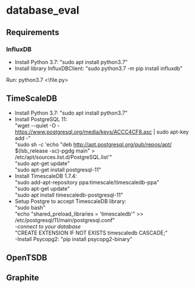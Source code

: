 # database_eval
## Requirements
### InfluxDB
- Install Python 3.7: "sudo apt install python3.7"
- Install library InfluxDBClient: "sudo python3.7 -m pip install influxdb"

Run: python3.7 <\file.py>

## TimeScaleDB
- Install Python 3.7: "sudo apt install python3.7"  
- Install PostgreSQL 11:  
    "wget --quiet -O - https://www.postgresql.org/media/keys/ACCC4CF8.asc | sudo apt-key add -"  
    "sudo sh -c 'echo "deb http://apt.postgresql.org/pub/repos/apt/ $(lsb_release -sc)-pgdg main" > /etc/apt/sources.list.d/PostgreSQL.list'"  
    "sudo apt-get update"  
    "sudo apt-get install postgresql-11"  
- Install TimescaleDB 1.7.4:  
    "sudo add-apt-repository ppa:timescale/timescaledb-ppa"  
    "sudo apt-get update"  
    "sudo apt install timescaledb-postgresql-11"  
- Setup Postgre to accept TimescaleDB library:  
    "sudo bash"  
    "echo "shared_preload_libraries = 'timescaledb'" >> /etc/postgresql/11/main/postgresql.conf"  
    -*connect to your database*  
    "CREATE EXTENSION IF NOT EXISTS timescaledb CASCADE;"  
-Install Psycopg2: "pip install psycopg2-binary"  


## OpenTSDB

## Graphite